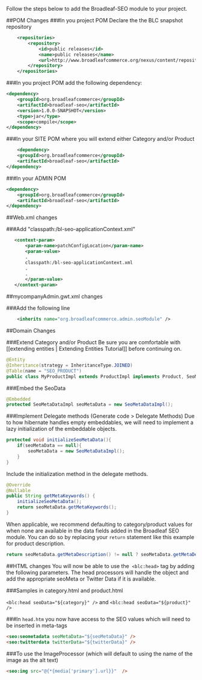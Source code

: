 Follow the steps below to add the Broadleaf-SEO module to your project.

##POM Changes
###In you project POM Declare the the BLC snapshot repository

```xml
	<repositories>
		<repository>
			<id>public releases</id>
			<name>public releases</name>
			<url>http://www.broadleafcommerce.org/nexus/content/repositories/snapshots/</url>
		</repository>
	</repositories>
```
	
###In you project POM add the following dependency:

```xml
<dependency>
	<groupId>org.broadleafcommerce</groupId>
	<artifactId>broadleaf-seo</artifactId>
	<version>1.0.0-SNAPSHOT</version>
	<type>jar</type>
	<scope>compile</scope>
</dependency>
```

###In your SITE POM where you will extend either Category and/or Product

```xml
	<dependency>
	<groupId>org.broadleafcommerce</groupId>
	<artifactId>broadleaf-seo</artifactId>
</dependency>
```

###In your ADMIN POM

```xml
<dependency>
	<groupId>org.broadleafcommerce</groupId>
	<artifactId>broadleaf-seo</artifactId>
</dependency>
```

##Web.xml changes

###Add "classpath:/bl-seo-applicationContext.xml"
 
 ```xml
	<context-param>
		<param-name>patchConfigLocation</param-name>
 		<param-value>
 		.
 		classpath:/bl-seo-applicationContext.xml
 		.
 		.
 		</param-value>
	</context-param>
```


##mycompanyAdmin.gwt.xml changes

###Add the following line

```xml
	<inherits name="org.broadleafcommerce.admin.seoModule" />
```

##Domain Changes

###Extend Category and/or Product
Be sure you are comfortable with [[extending entities | Extending Entities Tutorial]] before continuing on.

```java
@Entity
@Inheritance(strategy = InheritanceType.JOINED)
@Table(name = "SEO_PRODUCT")
public class MyProductImpl extends ProductImpl implements Product, SeoMetaData, TwitterData {…}
```


###Embed the SeoData

```java
@Embedded
protected SeoMetaDataImpl seoMetaData = new SeoMetaDataImpl();
```

###Implement Delegate methods (Generate code > Delegate Methods)
Due to how hibernate handles empty embeddables, we will need to implement a lazy initialization of the embeddable objects.

```java
protected void initializeSeoMetaData(){
	if(seoMetaData == null){
		seoMetaData = new SeoMetaDataImpl();
	}
}
```

Include the initialization method in the delegate methods.

```java
@Override
@Nullable
public String getMetaKeywords() {
	initializeSeoMetaData();
	return seoMetaData.getMetaKeywords();
}
```

When applicable, we recommend defaulting to category/product values for when none are available in the data fields added in the Broadleaf SEO module. You can do so by replacing your ```return``` statement like this example for product description.

```java
return seoMetaData.getMetaDescription() != null ? seoMetaData.getMetaDescription() : super.getLongDescription();	
```

##HTML changes
You will now be able to use the  `<blc:head>` tag by adding the following parameters. The head processors will handle the object and add the appropriate seoMeta or Twitter Data if it is available.

###Samples in category.html and product.html

`<blc:head seoData="${category}" />` and `<blc:head seoData="${product}" />`

###In `head.htm` you now have access to the SEO values which will need to be inserted in meta-tags

```html
<seo:seometadata seoMetaData="${seoMetaData}" />
<seo:twitterdata twitterData="${twitterData}" />
```

###To use the ImageProcessor (which will default to using the name of the image as the alt text)

```html
<seo:img src="@{*{media['primary'].url}}"  />
```